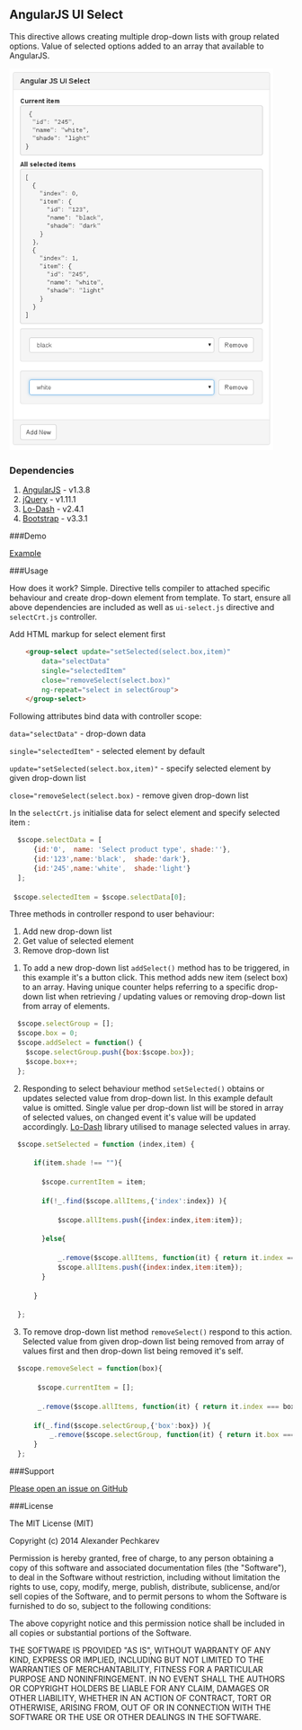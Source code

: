 ## AngularJS UI Select
This directive allows creating multiple drop-down lists with group related options. Value of selected options added to an array that available to AngularJS.

![Screenshot](ui-select.png?raw=true "Angular JS UI Select")

### Dependencies

1. [AngularJS](https://angularjs.org/) - v1.3.8
2. [jQuery](http://jquery.com/) - v1.11.1
3. [Lo-Dash](https://lodash.com/) - v2.4.1
4. [Bootstrap](http://getbootstrap.com/) - v3.3.1


###Demo

[Example](http://alexpechkarev.github.io/angular-ui-select/)

###Usage

How does it work? Simple. Directive tells compiler to attached specific behaviour and create drop-down element from template. 
To start, ensure all above dependencies are included as well as `ui-select.js` directive and `selectCrt.js` controller.

Add HTML markup for select element first

```html
    <group-select update="setSelected(select.box,item)"  
        data="selectData" 
        single="selectedItem" 
        close="removeSelect(select.box)"  
        ng-repeat="select in selectGroup">
    </group-select>
```

Following attributes bind data with controller scope:

 `data="selectData"`   - drop-down data 

 `single="selectedItem"`  - selected element by default

 `update="setSelected(select.box,item)"` - specify selected element by given drop-down list

 `close="removeSelect(select.box)` - remove given drop-down list


In the `selectCrt.js` initialise data for select element and specify selected item :

```javascript
  $scope.selectData = [
      {id:'0',  name: 'Select product type', shade:''},
      {id:'123',name:'black',  shade:'dark'},
      {id:'245',name:'white',  shade:'light'}     
  ];

 $scope.selectedItem = $scope.selectData[0]; 
```

Three methods in controller respond to user behaviour:

1. Add new drop-down list
2. Get value of selected element
3. Remove drop-down list



1) To add a new drop-down list `addSelect()` method has to be triggered, in this example it's a button click. This method adds new item (select box) to an array. Having unique counter helps referring to a specific drop-down list when retrieving / updating values or removing drop-down list from array of elements.

```javascript
  $scope.selectGroup = [];
  $scope.box = 0;
  $scope.addSelect = function() {
    $scope.selectGroup.push({box:$scope.box});
    $scope.box++;
  };
```


2) Responding to select behaviour method `setSelected()` obtains or updates selected value from drop-down list. In this example default value is omitted. Single value per drop-down list will be stored in array of selected values, on changed event it's value will be updated accordingly. [Lo-Dash](https://lodash.com/) library utilised to manage selected values in array. 

```javascript
  $scope.setSelected = function (index,item) {
      
      if(item.shade !== ""){
      
        $scope.currentItem = item;
      
        if(!_.find($scope.allItems,{'index':index}) ){

            $scope.allItems.push({index:index,item:item});

        }else{

            _.remove($scope.allItems, function(it) { return it.index === index; });
            $scope.allItems.push({index:index,item:item});
        }
      
      }
        
  };
```


3) To remove drop-down list method `removeSelect()` respond to this action. Selected value from given drop-down list being removed from array of values first and then drop-down list being removed it's self.

```javascript
  $scope.removeSelect = function(box){
      
       $scope.currentItem = [];

       _.remove($scope.allItems, function(it) { return it.index === box; });

      if(_.find($scope.selectGroup,{'box':box}) ){
          _.remove($scope.selectGroup, function(it) { return it.box === box; });
      }
  };
```




###Support

[Please open an issue on GitHub](https://github.com/alexpechkarev/angular-ui-select/issues)


###License

The MIT License (MIT)

Copyright (c) 2014 Alexander Pechkarev

Permission is hereby granted, free of charge, to any person obtaining a copy
of this software and associated documentation files (the "Software"), to deal
in the Software without restriction, including without limitation the rights
to use, copy, modify, merge, publish, distribute, sublicense, and/or sell
copies of the Software, and to permit persons to whom the Software is
furnished to do so, subject to the following conditions:

The above copyright notice and this permission notice shall be included in all
copies or substantial portions of the Software.

THE SOFTWARE IS PROVIDED "AS IS", WITHOUT WARRANTY OF ANY KIND, EXPRESS OR
IMPLIED, INCLUDING BUT NOT LIMITED TO THE WARRANTIES OF MERCHANTABILITY,
FITNESS FOR A PARTICULAR PURPOSE AND NONINFRINGEMENT. IN NO EVENT SHALL THE
AUTHORS OR COPYRIGHT HOLDERS BE LIABLE FOR ANY CLAIM, DAMAGES OR OTHER
LIABILITY, WHETHER IN AN ACTION OF CONTRACT, TORT OR OTHERWISE, ARISING FROM,
OUT OF OR IN CONNECTION WITH THE SOFTWARE OR THE USE OR OTHER DEALINGS IN THE
SOFTWARE.